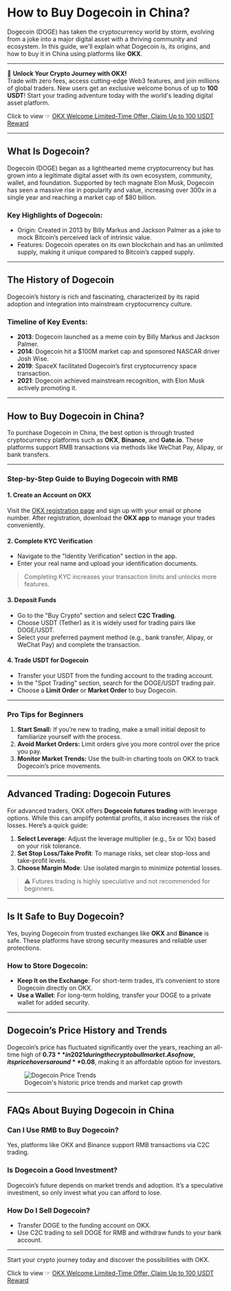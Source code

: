 # How to Buy Dogecoin in China?

Dogecoin (DOGE) has taken the cryptocurrency world by storm, evolving from a joke into a major digital asset with a thriving community and ecosystem. In this guide, we'll explain what Dogecoin is, its origins, and how to buy it in China using platforms like **OKX**.

---

🚀 **Unlock Your Crypto Journey with OKX!**  
Trade with zero fees, access cutting-edge Web3 features, and join millions of global traders. New users get an exclusive welcome bonus of up to **100 USDT**! Start your trading adventure today with the world's leading digital asset platform.  

Click to view ☞ [OKX Welcome Limited-Time Offer, Claim Up to 100 USDT Reward](https://bit.ly/OKXe)

---

## What Is Dogecoin?

Dogecoin (DOGE) began as a lighthearted meme cryptocurrency but has grown into a legitimate digital asset with its own ecosystem, community, wallet, and foundation. Supported by tech magnate Elon Musk, Dogecoin has seen a massive rise in popularity and value, increasing over 300x in a single year and reaching a market cap of $80 billion.

### Key Highlights of Dogecoin:
- Origin: Created in 2013 by Billy Markus and Jackson Palmer as a joke to mock Bitcoin’s perceived lack of intrinsic value.
- Features: Dogecoin operates on its own blockchain and has an unlimited supply, making it unique compared to Bitcoin’s capped supply.

---

## The History of Dogecoin

Dogecoin’s history is rich and fascinating, characterized by its rapid adoption and integration into mainstream cryptocurrency culture.

### Timeline of Key Events:
- **2013**: Dogecoin launched as a meme coin by Billy Markus and Jackson Palmer.
- **2014**: Dogecoin hit a $100M market cap and sponsored NASCAR driver Josh Wise.
- **2019**: SpaceX facilitated Dogecoin’s first cryptocurrency space transaction.
- **2021**: Dogecoin achieved mainstream recognition, with Elon Musk actively promoting it.

---

## How to Buy Dogecoin in China?

To purchase Dogecoin in China, the best option is through trusted cryptocurrency platforms such as **OKX**, **Binance**, and **Gate.io**. These platforms support RMB transactions via methods like WeChat Pay, Alipay, or bank transfers.

---

### Step-by-Step Guide to Buying Dogecoin with RMB

#### 1. **Create an Account on OKX**
Visit the [OKX registration page](https://bit.ly/OKXe) and sign up with your email or phone number. After registration, download the **OKX app** to manage your trades conveniently.

#### 2. **Complete KYC Verification**
- Navigate to the "Identity Verification" section in the app.
- Enter your real name and upload your identification documents.

> Completing KYC increases your transaction limits and unlocks more features.

#### 3. **Deposit Funds**
- Go to the "Buy Crypto" section and select **C2C Trading**.
- Choose USDT (Tether) as it is widely used for trading pairs like DOGE/USDT.
- Select your preferred payment method (e.g., bank transfer, Alipay, or WeChat Pay) and complete the transaction.

#### 4. **Trade USDT for Dogecoin**
- Transfer your USDT from the funding account to the trading account.
- In the "Spot Trading" section, search for the DOGE/USDT trading pair.
- Choose a **Limit Order** or **Market Order** to buy Dogecoin.

---

### Pro Tips for Beginners
1. **Start Small:** If you’re new to trading, make a small initial deposit to familiarize yourself with the process.
2. **Avoid Market Orders:** Limit orders give you more control over the price you pay.
3. **Monitor Market Trends:** Use the built-in charting tools on OKX to track Dogecoin’s price movements.

---

## Advanced Trading: Dogecoin Futures

For advanced traders, OKX offers **Dogecoin futures trading** with leverage options. While this can amplify potential profits, it also increases the risk of losses. Here’s a quick guide:

1. **Select Leverage**: Adjust the leverage multiplier (e.g., 5x or 10x) based on your risk tolerance.
2. **Set Stop Loss/Take Profit**: To manage risks, set clear stop-loss and take-profit levels.
3. **Choose Margin Mode**: Use isolated margin to minimize potential losses.

> ⚠️ Futures trading is highly speculative and not recommended for beginners.

---

## Is It Safe to Buy Dogecoin?

Yes, buying Dogecoin from trusted exchanges like **OKX** and **Binance** is safe. These platforms have strong security measures and reliable user protections.

### How to Store Dogecoin:
- **Keep It on the Exchange**: For short-term trades, it’s convenient to store Dogecoin directly on OKX.
- **Use a Wallet**: For long-term holding, transfer your DOGE to a private wallet for added security.

---

## Dogecoin’s Price History and Trends

Dogecoin’s price has fluctuated significantly over the years, reaching an all-time high of **$0.73** in 2021 during the crypto bull market. As of now, its price hovers around **$0.08**, making it an affordable option for investors.

<figure>
  <img src="https://yibi123.com/wp-content/uploads/2023/06/image-13.png" alt="Dogecoin Price Trends">
  <figcaption>Dogecoin's historic price trends and market cap growth</figcaption>
</figure>

---

## FAQs About Buying Dogecoin in China

### Can I Use RMB to Buy Dogecoin?
Yes, platforms like OKX and Binance support RMB transactions via C2C trading.

### Is Dogecoin a Good Investment?
Dogecoin’s future depends on market trends and adoption. It’s a speculative investment, so only invest what you can afford to lose.

### How Do I Sell Dogecoin?
- Transfer DOGE to the funding account on OKX.
- Use C2C trading to sell DOGE for RMB and withdraw funds to your bank account.

---

Start your crypto journey today and discover the possibilities with OKX.

Click to view ☞ [OKX Welcome Limited-Time Offer, Claim Up to 100 USDT Reward](https://bit.ly/OKXe)
